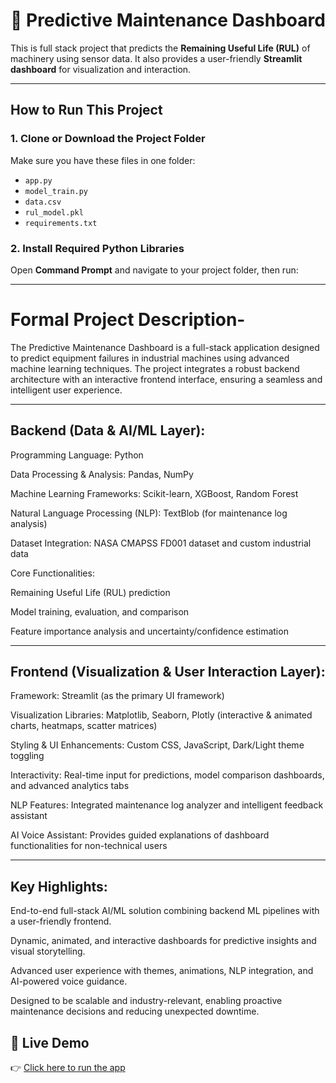 # 🔧 Predictive Maintenance Dashboard

This is full stack project that predicts the **Remaining Useful Life (RUL)** of machinery using sensor data. It also provides a user-friendly **Streamlit dashboard** for visualization and interaction.

---

##  How to Run This Project

### 1. Clone or Download the Project Folder

Make sure you have these files in one folder:
- `app.py`
- `model_train.py`
- `data.csv`
- `rul_model.pkl`
- `requirements.txt`

### 2. Install Required Python Libraries

Open **Command Prompt** and navigate to your project folder, then run:

---
# **Formal Project Description-**

The Predictive Maintenance Dashboard is a full-stack application designed to predict equipment failures in industrial machines using advanced machine learning techniques. The project integrates a robust backend architecture with an interactive frontend interface, ensuring a seamless and intelligent user experience.

---
## **Backend (Data & AI/ML Layer):**

Programming Language: Python

Data Processing & Analysis: Pandas, NumPy

Machine Learning Frameworks: Scikit-learn, XGBoost, Random Forest

Natural Language Processing (NLP): TextBlob (for maintenance log analysis)

Dataset Integration: NASA CMAPSS FD001 dataset and custom industrial data

Core Functionalities:

Remaining Useful Life (RUL) prediction

Model training, evaluation, and comparison

Feature importance analysis and uncertainty/confidence estimation

---
## **Frontend (Visualization & User Interaction Layer):**

Framework: Streamlit (as the primary UI framework)

Visualization Libraries: Matplotlib, Seaborn, Plotly (interactive & animated charts, heatmaps, scatter matrices)

Styling & UI Enhancements: Custom CSS, JavaScript, Dark/Light theme toggling

Interactivity: Real-time input for predictions, model comparison dashboards, and advanced analytics tabs

NLP Features: Integrated maintenance log analyzer and intelligent feedback assistant

AI Voice Assistant: Provides guided explanations of dashboard functionalities for non-technical users

---
## **Key Highlights:**

End-to-end full-stack AI/ML solution combining backend ML pipelines with a user-friendly frontend.

Dynamic, animated, and interactive dashboards for predictive insights and visual storytelling.

Advanced user experience with themes, animations, NLP integration, and AI-powered voice guidance.

Designed to be scalable and industry-relevant, enabling proactive maintenance decisions and reducing unexpected downtime.

## 🚀 Live Demo
👉 [Click here to run the app](https://app.py.streamlit.app)







